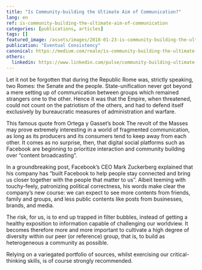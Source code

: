 ```yaml
---
title: "Is Community-building the Ultimate Aim of Communication?"
lang: en
ref: is-community-building-the-ultimate-aim-of-communication
categories: [publications, articles]
tags: []
featured_image: /assets/images/2018-01-23-is-community-building-the-ultimate-aim-of-communication.jpg
publication: "Eventual Consistency"
canonical: https://medium.com/reale/is-community-building-the-ultimate-aim-of-communication-61a83503252d
others:
  linkedin: https://www.linkedin.com/pulse/community-building-ultimate-aim-communication-roberto-reale/
---
```


Let it not be forgotten that during the Republic Rome was, strictly speaking, two Romes: the Senate and the people. State-unification never got beyond a mere setting up of communication between groups which remained strangers one to the other. Hence it was that the Empire, when threatened, could not count on the patriotism of the others, and had to defend itself exclusively by bureaucratic measures of administration and warfare.

This famous quote from Ortega y Gasset’s book The revolt of the Masses may prove extremely interesting in a world of fragmented communication, as long as its producers and its consumers tend to keep away from each other. It comes as no surprise, then, that digital social platforms such as Facebook are beginning to prioritize interaction and community building over “content broadcasting”.

In a groundbreaking post, Facebook’s CEO Mark Zuckerberg explained that his company has “built Facebook to help people stay connected and bring us closer together with the people that matter to us”. Albeit teeming with touchy-feely, patronizing political correctness, his words make clear the company’s new course: we can expect to see more contents from friends, family and groups, and less public contents like posts from businesses, brands, and media.

The risk, for us, is to end up trapped in filter bubbles, instead of getting a healthy exposition to information capable of challenging our worldview. It becomes therefore more and more important to cultivate a high degree of diversity within our peer (or reference) group, that is, to build as heterogeneous a community as possible.

Relying on a variegated portfolio of sources, whilst exercising our critical-thinking skills, is of course strongly recommended.
